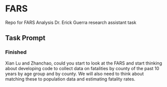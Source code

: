 # FARS
Repo for FARS Analysis 
Dr. Erick Guerra research assistant task

## Task Prompt



### Finished
Xian Lu and Zhanchao, could you start to look at the FARS and start thinking about developing code to collect data on fatalities by county of the past 10 years by age group and by county. We will also need to think about matching these to population data and estimating fatality rates.

